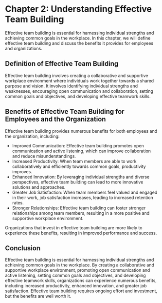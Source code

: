 Chapter 2: Understanding Effective Team Building
================================================

Effective team building is essential for harnessing individual strengths and achieving common goals in the workplace. In this chapter, we will define effective team building and discuss the benefits it provides for employees and organizations.

Definition of Effective Team Building
-------------------------------------

Effective team building involves creating a collaborative and supportive workplace environment where individuals work together towards a shared purpose and vision. It involves identifying individual strengths and weaknesses, encouraging open communication and collaboration, setting common goals and objectives, and developing effective teamwork skills.

Benefits of Effective Team Building for Employees and the Organization
----------------------------------------------------------------------

Effective team building provides numerous benefits for both employees and the organization, including:

* Improved Communication: Effective team building promotes open communication and active listening, which can improve collaboration and reduce misunderstandings.
* Increased Productivity: When team members are able to work collaboratively and efficiently towards common goals, productivity improves.
* Enhanced Innovation: By leveraging individual strengths and diverse perspectives, effective team building can lead to more innovative solutions and approaches.
* Greater Job Satisfaction: When team members feel valued and engaged in their work, job satisfaction increases, leading to increased retention rates.
* Stronger Relationships: Effective team building can foster stronger relationships among team members, resulting in a more positive and supportive workplace environment.

Organizations that invest in effective team building are more likely to experience these benefits, resulting in improved performance and success.

Conclusion
----------

Effective team building is essential for harnessing individual strengths and achieving common goals in the workplace. By creating a collaborative and supportive workplace environment, promoting open communication and active listening, setting common goals and objectives, and developing effective teamwork skills, organizations can experience numerous benefits, including increased productivity, enhanced innovation, and greater job satisfaction. Effective team building requires ongoing effort and investment, but the benefits are well worth it.
